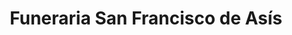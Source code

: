 ---
title: "Funeraria San Francisco de Asís"
url: /ciudad-satelite/funeraria-san-francisco-de-asis/
shop: Bestattungen
---